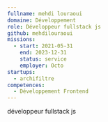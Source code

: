 ```yaml
---
fullname: mehdi louraoui
domaine: Développement
role: Développeur fullstack js
github: mehdilouraoui
missions:
  - start: 2021-05-31
    end: 2023-12-31
    status: service
    employer: Octo
startups:
  - archifiltre
competences:
  - Développement Frontend
---
```

développeur fullstack js